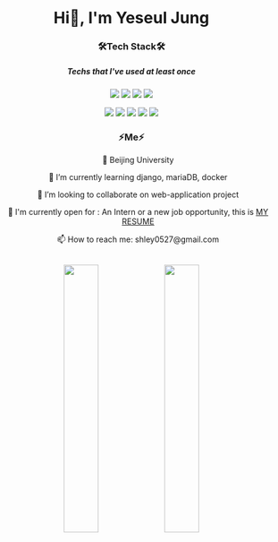 <br>
<H1 align='center'> Hi👋, I'm Yeseul Jung </H1>

<!--
**Yxseul/Yxseul** is a ✨ _special_ ✨ repository because its `README.md` (this file) appears on your GitHub profile.

Here are some ideas to get you started:
-->
<div align='center'>
  <H3>🛠Tech Stack🛠</H3>
  <H5>Techs that I've used at least once</H5>
  <p><img src="https://img.shields.io/badge/Java-007396?style=flat-square&logo=Java&logoColor=white"/></a>
  <img src="https://img.shields.io/badge/Python-FECC00?style=flat-square&logo=Python&logoColor=white"/></a>
  <img src="https://img.shields.io/badge/SpringBoot-3766AB?style=flat-square&logo=Spring&logoColor=white"/></a>
  <img src="https://img.shields.io/badge/css-E34F26?style=flat-square&logo=css&logoColor=white"/></a>
  </p>
  <p><img src="https://img.shields.io/badge/Django-006600?style=flat-square&logo=Django&logoColor=white"/></a>
  <img src="https://img.shields.io/badge/Mysql-4479A1?style=flat-square&logo=Mysql&logoColor=white"/></a>
  <img src="https://img.shields.io/badge/Flask-DC461D?style=flat-square&logo=Flask&logoColor=white"/></a>
  <img src="https://img.shields.io/badge/Javascript-F7DF1E?style=flat-square&logo=Javascript&logoColor=white"/></a>
  <img src="https://img.shields.io/badge/Pycharm-3766AB?style=flat-square&logo=PyCharm&logoColor=white"/></a></p>
  <H3>⚡Me⚡</H3> 
  <ul>
    <p> 🔭 Beijing University </p>
    <p> 🌱 I’m currently learning django, mariaDB, docker </p>
    <p> 👯 I’m looking to collaborate on web-application project </p>
    <p> 🤔 I'm currently open for : An Intern or a new job opportunity, this is 
    <a href='https://drive.google.com/file/d/1vYEn3s-vOIGgpj8eXrkF3vrAW_dKiYBl/view?usp=sharing'> MY RESUME</a> </p>
    <p> 📫 How to reach me: shley0527@gmail.com </p>
  </ul><br>
  <div display='inline-block'>
    <img width="35%" src="https://github-readme-stats.vercel.app/api?username=Yxseul&show_icons=true&hide_border=true&&count_private=true&include_all_commits=true" />
    <img width="35%" src="https://github-readme-stats.vercel.app/api/top-langs/?username=Yxseul&layout=compact" />
  </div>
</div>
<br><br>
